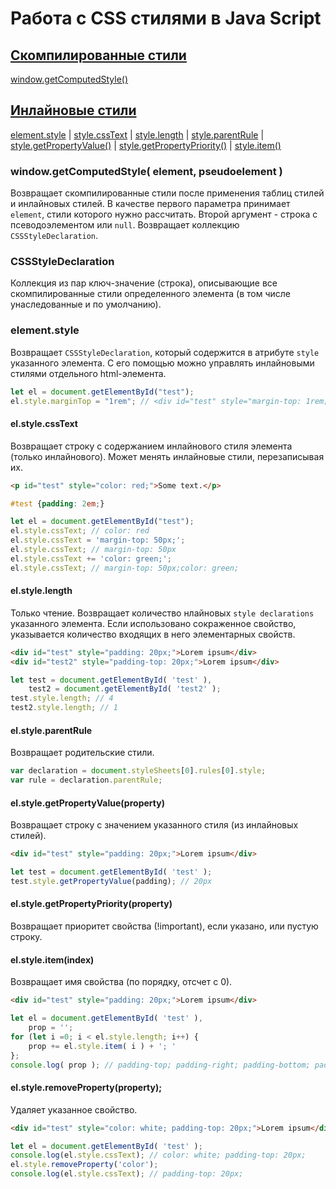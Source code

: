 # Работа с CSS стилями в Java Script

## [Скомпилированные стили](https://github.com/2gnc/WebRes/blob/master/JS-CSS.md#windowgetcomputedstyle-element-pseudoelement-)

[window.getComputedStyle()](https://github.com/2gnc/WebRes/blob/master/JS-CSS.md#windowgetcomputedstyle-element-pseudoelement-)

## [Инлайновые стили](https://github.com/2gnc/WebRes/blob/master/JS-CSS.md#elementstyle)

[element.style](https://github.com/2gnc/WebRes/blob/master/JS-CSS.md#elementstyle) | [style.cssText](https://github.com/2gnc/WebRes/blob/master/JS-CSS.md#elstylecsstext) | [style.length](https://github.com/2gnc/WebRes/blob/master/JS-CSS.md#elstylelength) | [style.parentRule](https://github.com/2gnc/WebRes/blob/master/JS-CSS.md#elstyleparentrule) | [style.getPropertyValue()](https://github.com/2gnc/WebRes/blob/master/JS-CSS.md#elstylegetpropertyvalueproperty) | [style.getPropertyPriority()](https://github.com/2gnc/WebRes/blob/master/JS-CSS.md#elstylegetpropertypriorityproperty) | [style.item()](https://github.com/2gnc/WebRes/blob/master/JS-CSS.md#elstyleitemindex)

### window.getComputedStyle( element, pseudoelement )
Возвращает скомпилированные стили после применения таблиц стилей и инлайновых стилей. 
В качестве первого параметра принимает ```element```, стили которого нужно рассчитать. Второй аргумент  - строка с 
псеводоэлементом или ```null```.
Возвращает коллекцию ```CSSStyleDeclaration```.

### CSSStyleDeclaration
Коллекция из пар ключ-значение (строка), описывающие все скомпилированные стили определенного элемента (в том числе унаследованные и по умолчанию).

### element.style
Возвращает ```CSSStyleDeclaration```, который содержится в атрибуте ```style``` указанного элемента. С его помощью можно управлять инлайновыми стилями отдельного html-элемента.
```javascript
let el = document.getElementById("test");
el.style.marginTop = "1rem"; // <div id="test" style="margin-top: 1rem;"></div>
```
#### el.style.cssText
Возвращает строку с содержанием инлайнового стиля элемента (только инлайнового). Может менять инлайновые стили, перезаписывая их.
```html
<p id="test" style="color: red;">Some text.</p>
```
```css
#test {padding: 2em;}
```
```javascript
let el = document.getElementById("test");
el.style.cssText; // color: red
el.style.cssText = 'margin-top: 50px;';
el.style.cssText; // margin-top: 50px
el.style.cssText += 'color: green;';
el.style.cssText; // margin-top: 50px;color: green;
```

#### el.style.length
Только чтение. Возвращает количество нлайновых ```style declarations``` указанного элемента. Если использовано сокраженное свойство, указывается количество входящих в него элементарных свойств.
```html
<div id="test" style="padding: 20px;">Lorem ipsum</div>
<div id="test2" style="padding-top: 20px;">Lorem ipsum</div>
```
```javascript
let test = document.getElementById( 'test' ),
    test2 = document.getElementById( 'test2' );
test.style.length; // 4
test2.style.length; // 1
```

#### el.style.parentRule
Возвращает родительские стили.

```javascript
var declaration = document.styleSheets[0].rules[0].style;
var rule = declaration.parentRule;
```

#### el.style.getPropertyValue(property)
Возвращает строку с значением указанного стиля (из инлайновых стилей).
```html
<div id="test" style="padding: 20px;">Lorem ipsum</div>
```
```javascript
let test = document.getElementById( 'test' );
test.style.getPropertyValue(padding); // 20px
```

#### el.style.getPropertyPriority(property)
Возвращает приоритет свойства (!important), если указано, или пустую строку.

#### el.style.item(index)
Возвращает имя свойства (по порядку, отсчет с 0).
```html
<div id="test" style="padding: 20px;">Lorem ipsum</div>
```
```javascript
let el = document.getElementById( 'test' ),
    prop = '';
for (let i =0; i < el.style.length; i++) {
	prop += el.style.item( i ) + '; '
};
console.log( prop ); // padding-top; padding-right; padding-bottom; padding-left;
```

#### el.style.removeProperty(property);
Удаляет указанное свойство.
```html
<div id="test" style="color: white; padding-top: 20px;">Lorem ipsum</div>
```
```javascript
let el = document.getElementById( 'test' );
console.log(el.style.cssText); // color: white; padding-top: 20px;
el.style.removeProperty('color');
console.log(el.style.cssText); // padding-top: 20px;
```

